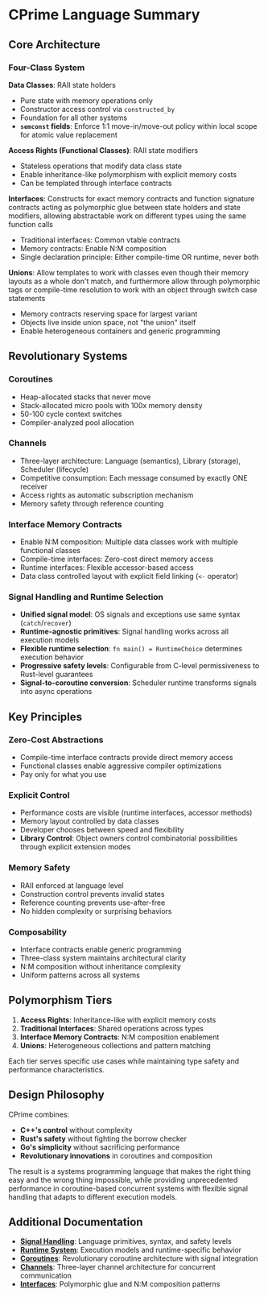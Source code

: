 # CPrime Language Summary

## Core Architecture

### Four-Class System

**Data Classes**: RAII state holders
- Pure state with memory operations only
- Constructor access control via `constructed_by`
- Foundation for all other systems
- **`semconst` fields**: Enforce 1:1 move-in/move-out policy within local scope for atomic value replacement

**Access Rights (Functional Classes)**: RAII state modifiers
- Stateless operations that modify data class state
- Enable inheritance-like polymorphism with explicit memory costs
- Can be templated through interface contracts

**Interfaces**: Constructs for exact memory contracts and function signature contracts acting as polymorphic glue between state holders and state modifiers, allowing abstractable work on different types using the same function calls
- Traditional interfaces: Common vtable contracts
- Memory contracts: Enable N:M composition
- Single declaration principle: Either compile-time OR runtime, never both

**Unions**: Allow templates to work with classes even though their memory layouts as a whole don't match, and furthermore allow through polymorphic tags or compile-time resolution to work with an object through switch case statements
- Memory contracts reserving space for largest variant
- Objects live inside union space, not "the union" itself
- Enable heterogeneous containers and generic programming

## Revolutionary Systems

### Coroutines
- Heap-allocated stacks that never move
- Stack-allocated micro pools with 100x memory density
- 50-100 cycle context switches
- Compiler-analyzed pool allocation

### Channels
- Three-layer architecture: Language (semantics), Library (storage), Scheduler (lifecycle)
- Competitive consumption: Each message consumed by exactly ONE receiver
- Access rights as automatic subscription mechanism
- Memory safety through reference counting

### Interface Memory Contracts
- Enable N:M composition: Multiple data classes work with multiple functional classes
- Compile-time interfaces: Zero-cost direct memory access
- Runtime interfaces: Flexible accessor-based access
- Data class controlled layout with explicit field linking (`<-` operator)

### Signal Handling and Runtime Selection
- **Unified signal model**: OS signals and exceptions use same syntax (`catch`/`recover`)
- **Runtime-agnostic primitives**: Signal handling works across all execution models
- **Flexible runtime selection**: `fn main() = RuntimeChoice` determines execution behavior
- **Progressive safety levels**: Configurable from C-level permissiveness to Rust-level guarantees
- **Signal-to-coroutine conversion**: Scheduler runtime transforms signals into async operations

## Key Principles

### Zero-Cost Abstractions
- Compile-time interface contracts provide direct memory access
- Functional classes enable aggressive compiler optimizations
- Pay only for what you use

### Explicit Control
- Performance costs are visible (runtime interfaces, accessor methods)
- Memory layout controlled by data classes
- Developer chooses between speed and flexibility
- **Library Control**: Object owners control combinatorial possibilities through explicit extension modes

### Memory Safety
- RAII enforced at language level
- Construction control prevents invalid states
- Reference counting prevents use-after-free
- No hidden complexity or surprising behaviors

### Composability
- Interface contracts enable generic programming
- Three-class system maintains architectural clarity
- N:M composition without inheritance complexity
- Uniform patterns across all systems

## Polymorphism Tiers

1. **Access Rights**: Inheritance-like with explicit memory costs
2. **Traditional Interfaces**: Shared operations across types
3. **Interface Memory Contracts**: N:M composition enablement
4. **Unions**: Heterogeneous collections and pattern matching

Each tier serves specific use cases while maintaining type safety and performance characteristics.

## Design Philosophy

CPrime combines:
- **C++'s control** without complexity
- **Rust's safety** without fighting the borrow checker  
- **Go's simplicity** without sacrificing performance
- **Revolutionary innovations** in coroutines and composition

The result is a systems programming language that makes the right thing easy and the wrong thing impossible, while providing unprecedented performance in coroutine-based concurrent systems with flexible signal handling that adapts to different execution models.

## Additional Documentation

- **[Signal Handling](signal-handling.md)**: Language primitives, syntax, and safety levels
- **[Runtime System](runtime-system.md)**: Execution models and runtime-specific behavior
- **[Coroutines](coroutines.md)**: Revolutionary coroutine architecture with signal integration
- **[Channels](channels.md)**: Three-layer channel architecture for concurrent communication
- **[Interfaces](interfaces.md)**: Polymorphic glue and N:M composition patterns